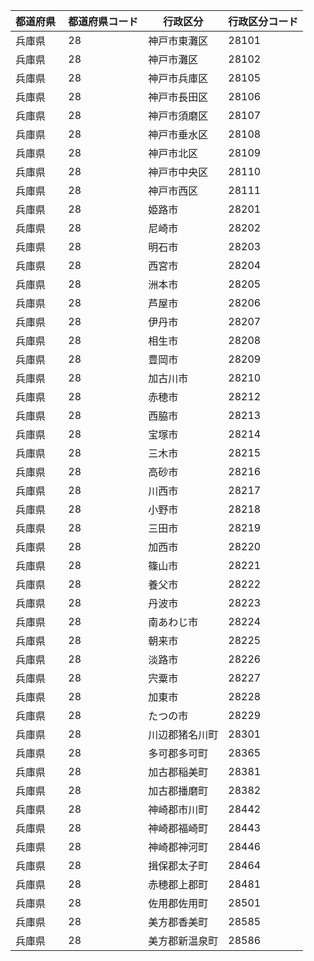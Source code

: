 |  都道府県  | 都道府県コード | 行政区分 | 行政区分コード |
|-----------|--------------|--------- |--------------|
| 兵庫県 | 28 | 神戸市東灘区 | 28101 |
| 兵庫県 | 28 | 神戸市灘区 | 28102 |
| 兵庫県 | 28 | 神戸市兵庫区 | 28105 |
| 兵庫県 | 28 | 神戸市長田区 | 28106 |
| 兵庫県 | 28 | 神戸市須磨区 | 28107 |
| 兵庫県 | 28 | 神戸市垂水区 | 28108 |
| 兵庫県 | 28 | 神戸市北区 | 28109 |
| 兵庫県 | 28 | 神戸市中央区 | 28110 |
| 兵庫県 | 28 | 神戸市西区 | 28111 |
| 兵庫県 | 28 | 姫路市 | 28201 |
| 兵庫県 | 28 | 尼崎市 | 28202 |
| 兵庫県 | 28 | 明石市 | 28203 |
| 兵庫県 | 28 | 西宮市 | 28204 |
| 兵庫県 | 28 | 洲本市 | 28205 |
| 兵庫県 | 28 | 芦屋市 | 28206 |
| 兵庫県 | 28 | 伊丹市 | 28207 |
| 兵庫県 | 28 | 相生市 | 28208 |
| 兵庫県 | 28 | 豊岡市 | 28209 |
| 兵庫県 | 28 | 加古川市 | 28210 |
| 兵庫県 | 28 | 赤穂市 | 28212 |
| 兵庫県 | 28 | 西脇市 | 28213 |
| 兵庫県 | 28 | 宝塚市 | 28214 |
| 兵庫県 | 28 | 三木市 | 28215 |
| 兵庫県 | 28 | 高砂市 | 28216 |
| 兵庫県 | 28 | 川西市 | 28217 |
| 兵庫県 | 28 | 小野市 | 28218 |
| 兵庫県 | 28 | 三田市 | 28219 |
| 兵庫県 | 28 | 加西市 | 28220 |
| 兵庫県 | 28 | 篠山市 | 28221 |
| 兵庫県 | 28 | 養父市 | 28222 |
| 兵庫県 | 28 | 丹波市 | 28223 |
| 兵庫県 | 28 | 南あわじ市 | 28224 |
| 兵庫県 | 28 | 朝来市 | 28225 |
| 兵庫県 | 28 | 淡路市 | 28226 |
| 兵庫県 | 28 | 宍粟市 | 28227 |
| 兵庫県 | 28 | 加東市 | 28228 |
| 兵庫県 | 28 | たつの市 | 28229 |
| 兵庫県 | 28 | 川辺郡猪名川町 | 28301 |
| 兵庫県 | 28 | 多可郡多可町 | 28365 |
| 兵庫県 | 28 | 加古郡稲美町 | 28381 |
| 兵庫県 | 28 | 加古郡播磨町 | 28382 |
| 兵庫県 | 28 | 神崎郡市川町 | 28442 |
| 兵庫県 | 28 | 神崎郡福崎町 | 28443 |
| 兵庫県 | 28 | 神崎郡神河町 | 28446 |
| 兵庫県 | 28 | 揖保郡太子町 | 28464 |
| 兵庫県 | 28 | 赤穂郡上郡町 | 28481 |
| 兵庫県 | 28 | 佐用郡佐用町 | 28501 |
| 兵庫県 | 28 | 美方郡香美町 | 28585 |
| 兵庫県 | 28 | 美方郡新温泉町 | 28586 |
